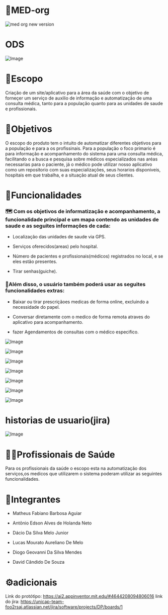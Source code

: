 # 🏥MED-org
 

![med org new version](https://github.com/user-attachments/assets/c8dfc841-4206-4ea3-8bee-9a7e3ed112aa)


# ODS

![Image](https://github.com/user-attachments/assets/0ef3329c-bcbc-49dd-ae64-8ca9c1e53a27)






# 📓Escopo

Criação de um site/aplicativo para a área da saúde com o objetivo de forneçer um serviço de auxilio de informação e automatização de uma consulta médica, tanto para a população quanto para as unidades de saude e profissionais.


# 🎯Objetivos

O escopo do produto tem o intuito de automatizar diferentes objetivos para a população e para a os profissinais. Para a população o foco primario é para informação e acompanhamento do sistema para uma consulta médica, facilitando o a busca e pesquisa sobre médicos especializados nas aréas necessarias para o paciente, já o médico pode utilizar nosso aplicativo como um repositorio com suas especializações, seus horarios disponiveis, hospitais em que trabalha, e a situação atual de seus clientes.



# 📱Funcionalidades
### 🗺️ Com os objetivos de informatização e acompanhamento, a funcionalidade principal e um mapa contendo as unidades de saude e as seguites informações de cada:

- Localização das unidades de saude via GPS.

- Serviços oferecidos(areas) pelo hospital.

- Número de pacientes e profissionais(médicos) registrados no local, e se eles estão presentes.

- Tirar senhas(guiche).

### 📔Além disso, o usuário também poderá usar as seguites funcionalidades extras:

- Baixar ou tirar prescriçãoes medicas de forma online, excluindo a necessidade do papel.

- Conversar diretamente com o medico de forma remota atraves do aplicativo para acompanhamento.

- fazer Agendamentos de consultas com o médico especifico.

  





 



![Image](https://github.com/user-attachments/assets/c5c29170-8e83-4d51-85fd-d8ed12a0abd7)

![Image](https://github.com/user-attachments/assets/6c472fd2-4533-4698-91f5-c46559f007cf)

![Image](https://github.com/user-attachments/assets/4abf2d4d-e907-4702-898a-098cb9aa530e)

![Image](https://github.com/user-attachments/assets/35292659-6e97-41e4-80e1-e5e5cdc53688)

![Image](https://github.com/user-attachments/assets/7f81cf4e-74bd-4e84-ada5-df1b7353029c)

![Image](https://github.com/user-attachments/assets/346585e8-edd3-4e6f-9f26-85f722bda37d)

![Image](https://github.com/user-attachments/assets/586a1835-9dfd-4449-90e6-476603b6fd56)








# historias de usuario(jira)

![Image](https://github.com/user-attachments/assets/d1abc3a9-decf-4c6e-b5c9-1370c51a4cb9)



# 👨‍⚕️Profissionais de Saúde
Para os profissionais da saúde o escopo esta na automatização dos serviços,os medicos que utilizarem o sistema poderam utilizar as seguintes funcionalidades.


# 🤝Integrantes 

- Matheus Fabiano Barbosa Aguiar

- Antônio Edson Alves de Holanda Neto

- Dácio Da Silva Melo Junior

- Lucas Mourato Aureliano De Melo

- Diogo Geovanni Da Silva Mendes

- David Cândido De Souza    

# ⚙️adicionais
Link do protótipo:
https://ai2.appinventor.mit.edu/#4644208094806016
link do jira:
https://unicap-team-foo2rsaj.atlassian.net/jira/software/projects/DP/boards/1






